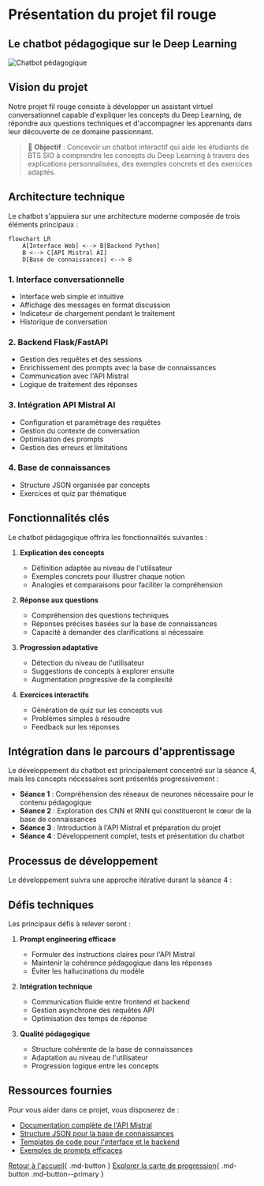 # Présentation du projet fil rouge

## Le chatbot pédagogique sur le Deep Learning

![Chatbot pédagogique](https://images.unsplash.com/photo-1531746790731-6c087fecd65a?auto=format&fit=crop&q=80&w=1000&h=300)

## Vision du projet

Notre projet fil rouge consiste à développer un assistant virtuel conversationnel capable d'expliquer les concepts du Deep Learning, de répondre aux questions techniques et d'accompagner les apprenants dans leur découverte de ce domaine passionnant.

> 🎯 **Objectif** : Concevoir un chatbot interactif qui aide les étudiants de BTS SIO à comprendre les concepts du Deep Learning à travers des explications personnalisées, des exemples concrets et des exercices adaptés.

## Architecture technique

Le chatbot s'appuiera sur une architecture moderne composée de trois éléments principaux :

```mermaid
flowchart LR
    A[Interface Web] <--> B[Backend Python]
    B <--> C[API Mistral AI]
    D[Base de connaissances] <--> B
```

### 1. Interface conversationnelle
- Interface web simple et intuitive
- Affichage des messages en format discussion
- Indicateur de chargement pendant le traitement
- Historique de conversation

### 2. Backend Flask/FastAPI
 - Gestion des requêtes et des sessions
 - Enrichissement des prompts avec la base de connaissances
 - Communication avec l'API Mistral
 - Logique de traitement des réponses

### 3. Intégration API Mistral AI
 - Configuration et paramètrage des requêtes
 - Gestion du contexte de conversation
 - Optimisation des prompts
 - Gestion des erreurs et limitations

### 4. Base de connaissances
 - Structure JSON organisée par concepts
 - Exercices et quiz par thématique

## Fonctionnalités clés

Le chatbot pédagogique offrira les fonctionnalités suivantes :

1. **Explication des concepts**
    - Définition adaptée au niveau de l'utilisateur
    - Exemples concrets pour illustrer chaque notion
    - Analogies et comparaisons pour faciliter la compréhension

2. **Réponse aux questions**
    - Compréhension des questions techniques
    - Réponses précises basées sur la base de connaissances
    - Capacité à demander des clarifications si nécessaire

3. **Progression adaptative**
    - Détection du niveau de l'utilisateur
    - Suggestions de concepts à explorer ensuite
    - Augmentation progressive de la complexité

4. **Exercices interactifs**
    - Génération de quiz sur les concepts vus
    - Problèmes simples à résoudre
    - Feedback sur les réponses

## Intégration dans le parcours d'apprentissage

Le développement du chatbot est principalement concentré sur la séance 4, mais les concepts nécessaires sont présentés progressivement :

- **Séance 1** : Compréhension des réseaux de neurones nécessaire pour le contenu pédagogique
- **Séance 2** : Exploration des CNN et RNN qui constitueront le cœur de la base de connaissances
- **Séance 3** : Introduction à l'API Mistral et préparation du projet
- **Séance 4** : Développement complet, tests et présentation du chatbot

## Processus de développement

Le développement suivra une approche itérative durant la séance 4 :


## Défis techniques

Les principaux défis à relever seront :

1. **Prompt engineering efficace**
   - Formuler des instructions claires pour l'API Mistral
   - Maintenir la cohérence pédagogique dans les réponses
   - Éviter les hallucinations du modèle

2. **Intégration technique**
   - Communication fluide entre frontend et backend
   - Gestion asynchrone des requêtes API
   - Optimisation des temps de réponse

3. **Qualité pédagogique**
   - Structure cohérente de la base de connaissances
   - Adaptation au niveau de l'utilisateur
   - Progression logique entre les concepts

## Ressources fournies

Pour vous aider dans ce projet, vous disposerez de :

 - [Documentation complète de l'API Mistral](ressources/api-mistral.md)
 - [Structure JSON pour la base de connaissances](ressources/json-schemas.md)
 - [Templates de code pour l'interface et le backend](ressources/code/)
 - [Exemples de prompts efficaces](ressources/prompt-examples.md)

[Retour à l'accueil](index.md){ .md-button }
[Explorer la carte de progression](carte-progression.md){ .md-button .md-button--primary }